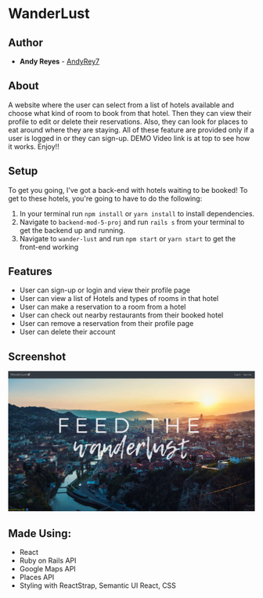 # WanderLust

## Author

* **Andy Reyes** - [AndyRey7](https://github.com/AndyRey7)

## About
A website where the user can select from a list of hotels available and choose what kind of room to book from that hotel. Then they can view their profile to edit or delete their reservations. Also, they can look for places to eat around where they are staying. All of these feature are provided only if a user is logged in or they can sign-up. DEMO Video link is at top to see how it works. Enjoy!!

## Setup

To get you going, I've got a back-end with hotels waiting to be booked! To get to these hotels, you're going to have to do the following:

1. In your terminal run `npm install` or `yarn install` to install dependencies.
2. Navigate to `backend-mod-5-proj` and run `rails s` from your terminal to get the backend up and running.
3. Navigate to `wander-lust` and run `npm start` or `yarn start` to get the front-end working


## Features

* User can sign-up or login and view their profile page
* User can view a list of Hotels and types of rooms in that hotel
* User can make a reservation to a room from a hotel
* User can check out nearby restaurants from their booked hotel
* User can remove a reservation from their profile page
* User can delete their account


## Screenshot

![Image of Homepage](./screenshot/homepage.png)


## Made Using:

* React
* Ruby on Rails API
* Google Maps API
* Places API
* Styling with ReactStrap, Semantic UI React, CSS
